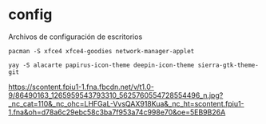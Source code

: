 # config
Archivos de configuración de escritorios


```pacman -S xfce4 xfce4-goodies network-manager-applet```

```yay -S alacarte papirus-icon-theme deepin-icon-theme sierra-gtk-theme-git```

https://scontent.fpiu1-1.fna.fbcdn.net/v/t1.0-9/86490163_1265959543793310_5625760554728554496_n.jpg?_nc_cat=110&_nc_ohc=LHFGaL-VvsQAX918Kua&_nc_ht=scontent.fpiu1-1.fna&oh=d78a6c29ebc58c3ba7f953a74c998e70&oe=5EB9B26A
